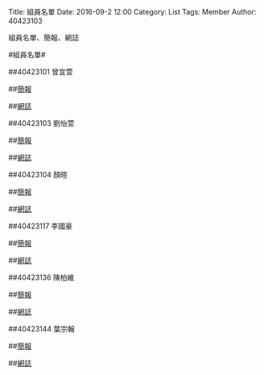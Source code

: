 Title: 組員名單
Date: 2016-09-2 12:00
Category: List
Tags: Member
Author: 40423103

組員名單、簡報、網誌

<!-- PELICAN_END_SUMMARY -->

#組員名單#

##40423101 曾宜萱

##[簡報](https://40423101.github.io/2016fallcadp_hw/)

##[網誌](https://40423101.github.io/2016fallcadp_hw/blog)

##40423103 劉怡萱

##[簡報](https://40423103.github.io/2016fallcadp_hw/)

##[網誌](https://40423103.github.io/2016fallcadp_hw/blog)

##40423104 顏暄

##[簡報](https://40423104.github.io/2016fallcadp_hw/)

##[網誌](https://40423104.github.io/2016fallcadp_hw/blog)

##40423117 李國豪

##[簡報](https://40423117.github.io/2016fallcadp_hw/)

##[網誌](https://40423117.github.io/2016fallcadp_hw/blog)

##40423136 陳柏維

##[簡報](https://40423136.github.io/2016fallcadp_hw/)

##[網誌](https://40423136.github.io/2016fallcadp_hw/blog)

##40423144 葉宗翰

##[簡報](https://40423144.github.io/2016fallcadp_hw/)

##[網誌](https://40423144.github.io/2016fallcadp_hw/blog)






